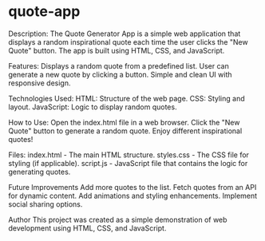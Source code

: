# quote-app
Description:
The Quote Generator App is a simple web application that displays a random
inspirational quote each time the user clicks the "New Quote" button. 
The app is built using HTML, CSS, and JavaScript.


Features:
Displays a random quote from a predefined list.
User can generate a new quote by clicking a button.
Simple and clean UI with responsive design.


Technologies Used:
HTML: Structure of the web page.
CSS: Styling and layout.
JavaScript: Logic to display random quotes.


How to Use:
Open the index.html file in a web browser.
Click the "New Quote" button to generate a random quote.
Enjoy different inspirational quotes!


Files:
index.html - The main HTML structure.
styles.css - The CSS file for styling (if applicable).
script.js - JavaScript file that contains the logic for generating quotes.


Future Improvements
Add more quotes to the list.
Fetch quotes from an API for dynamic content.
Add animations and styling enhancements.
Implement social sharing options.

Author
This project was created as a simple demonstration of web development using HTML, CSS, and JavaScript.


